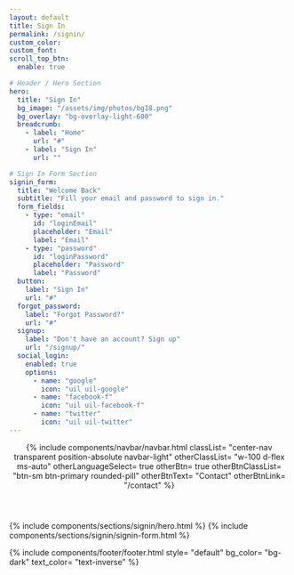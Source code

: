 ```yaml
---
layout: default
title: Sign In
permalink: /signin/
custom_color:
custom_font: 
scroll_top_btn:
  enable: true

# Header / Hero Section
hero:
  title: "Sign In"
  bg_image: "/assets/img/photos/bg18.png"
  bg_overlay: "bg-overlay-light-600"
  breadcrumb:
    - label: "Home"
      url: "#"
    - label: "Sign In"
      url: ""

# Sign In Form Section
signin_form:
  title: "Welcome Back"
  subtitle: "Fill your email and password to sign in."
  form_fields:
    - type: "email"
      id: "loginEmail"
      placeholder: "Email"
      label: "Email"
    - type: "password"
      id: "loginPassword"
      placeholder: "Password"
      label: "Password"
  button:
    label: "Sign In"
    url: "#"
  forgot_password:
    label: "Forgot Password?"
    url: "#"
  signup:
    label: "Don't have an account? Sign up"
    url: "/signup/"
  social_login:
    enabled: true
    options:
      - name: "google"
        icon: "uil uil-google"
      - name: "facebook-f"
        icon: "uil uil-facebook-f"
      - name: "twitter"
        icon: "uil uil-twitter"
---
```

<div class="content-wrapper">
<header class="wrapper bg-soft-primary">
{% include components/navbar/navbar.html 
    classList= "center-nav transparent position-absolute navbar-light"
    otherClassList= "w-100 d-flex ms-auto"
    otherLanguageSelect= true
    otherBtn= true
    otherBtnClassList= "btn-sm btn-primary rounded-pill"
    otherBtnText= "Contact"
    otherBtnLink= "/contact"
%}
</header>
<!-- /header -->

{% include components/sections/signin/hero.html %}
{% include components/sections/signin/signin-form.html %}

{% include components/footer/footer.html 
  style= "default"
  bg_color= "bg-dark"
  text_color= "text-inverse"
%}
</div>
